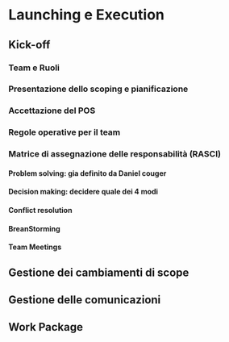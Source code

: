 # Launching e Execution

## Kick-off

### Team e Ruoli

### Presentazione dello scoping e pianificazione

### Accettazione del POS

### Regole operative per il team

### Matrice di assegnazione delle responsabilità (RASCI)

#### Problem solving: gia definito da Daniel couger

#### Decision making: decidere quale dei 4 modi

#### Conflict resolution

#### BreanStorming

#### Team Meetings

## Gestione dei cambiamenti di scope

## Gestione delle comunicazioni

## Work Package

